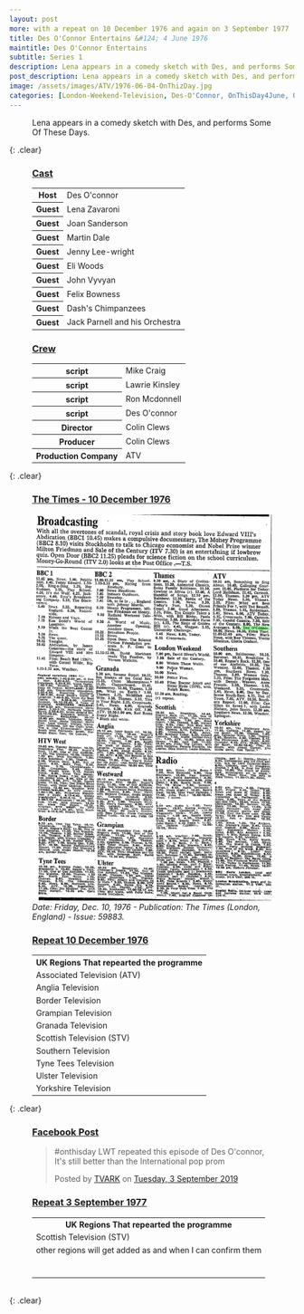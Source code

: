 ```yaml
---
layout: post
more: with a repeat on 10 December 1976 and again on 3 September 1977
title: Des O'Connor Entertains &#124; 4 June 1976
maintitle: Des O'Connor Entertains
subtitle: Series 1
description: Lena appears in a comedy sketch with Des, and performs Some Of These Days.
post_description: Lena appears in a comedy sketch with Des, and performs Some Of These Days.
image: /assets/images/ATV/1976-06-04-OnThizDay.jpg
categories: [London-Weekend-Television, Des-O'Connor, OnThisDay4June, OnThisDay10December, OnThisDay3September]
---
```


<figure class="fig3">
Lena appears in a comedy sketch with Des, and performs Some Of These Days.
</figure>

{: .clear}

<figure class="fig1">
<h3 id="cast"><a href="#cast">Cast</a></h3>
<table>
<tr><th>Host</th><td>Des O'connor</td></tr>
<tr><th>Guest</th><td>Lena Zavaroni</td></tr>
<tr><th>Guest</th><td>Joan Sanderson</td></tr>
<tr><th>Guest</th><td>Martin Dale</td></tr>
<tr><th>Guest</th><td>Jenny Lee-wright</td></tr>
<tr><th>Guest</th><td>Eli Woods</td></tr>
<tr><th>Guest</th><td>John Vyvyan</td></tr>
<tr><th>Guest</th><td>Felix Bowness</td></tr>
<tr><th>Guest</th><td>Dash's Chimpanzees</td></tr>
<tr><th>Guest</th><td>Jack Parnell and his Orchestra</td></tr>
</table>
</figure>

<figure class="fig2">
<h3 id="crew"><a href="#crew">Crew</a></h3>
<table>
<tr><th>script</th><td>Mike Craig</td></tr>
<tr><th>script</th><td>Lawrie Kinsley</td></tr>
<tr><th>script</th><td>Ron Mcdonnell</td></tr>
<tr><th>script</th><td>Des O'connor</td></tr>
<tr><th>Director</th><td>Colin Clews</td></tr>
<tr><th>Producer</th><td>Colin Clews</td></tr>
<tr><th>Production Company</th><td>ATV</td></tr>
</table>
</figure>

{: .clear}

<figure class="fig1">
<h3 id="times"><a href="#times">The Times - 10 December 1976</a></h3>
<a href="/assets/images/newspapers/0FFO-1976-DEC10-029.jpeg"><img src="/assets/images/newspapers/0FFO-1976-DEC10-029.jpeg" class="full-width zoom-in" /></a>
<cite>Date: Friday,  Dec. 10, 1976 - Publication: The Times (London, England) - Issue: 59883.</cite>
</figure>

<figure class="fig2">
<h3 id="december"><a href="#december">Repeat 10 December 1976</a></h3>
<table>
<tr><th>UK Regions That repearted the programme</th></tr>
<tr><td>Associated Television (ATV)</td></tr>
<tr><td>Anglia Television</td></tr>
<tr><td>Border Television</td></tr>
<tr><td>Grampian Television</td></tr>
<tr><td>Granada Television</td></tr>
<tr><td>Scottish Television (STV)</td></tr>
<tr><td>Southern Television</td></tr>
<tr><td>Tyne Tees Television</td></tr>
<tr><td>Ulster Television</td></tr>
<tr><td>Yorkshire Television</td></tr>
</table>
</figure>

{: .clear}

<figure class="fig1">
<h3 id="facebook"><a href="#facebook">Facebook Post</a></h3>
<div id="fb-root"></div>
<script async defer crossorigin="anonymous" src="https://connect.facebook.net/en_GB/sdk.js#xfbml=1&version=v4.0"></script>
<div class="fb-post" data-href="https://facebook.com/tvark.org/photos/pb.125133210861721.-2207520000.1567679490./2999606830080997/?type=3&amp;theater" data-width="750" data-show-text="true"><blockquote cite="https://developers.facebook.com/tvark.org/photos/a.452266604815045/2999606830080997/?type=3" class="fb-xfbml-parse-ignore"><p>#onthisday LWT repeated this episode of Des O&#039;connor,  It&#039;s still better than the International pop prom</p>Posted by <a href="https://www.facebook.com/tvark.org/">TVARK</a> on&nbsp;<a href="https://developers.facebook.com/tvark.org/photos/a.452266604815045/2999606830080997/?type=3">Tuesday, 3 September 2019</a></blockquote></div>
</figure>

<figure class="fig2">
<h3 id="december"><a href="#december">Repeat 3 September 1977</a></h3>
<table>
<tr><th>UK Regions That repearted the programme</th></tr>
<tr><td>Scottish Television (STV)</td></tr>
<tr><td>other regions will get added as and when I can confirm them</td></tr>
<tr><td></td></tr>
<tr><td></td></tr>
<tr><td></td></tr>
<tr><td></td></tr>
<tr><td></td></tr>
<tr><td></td></tr>
<tr><td></td></tr>
</table>
</figure>

<br />{: .clear}

